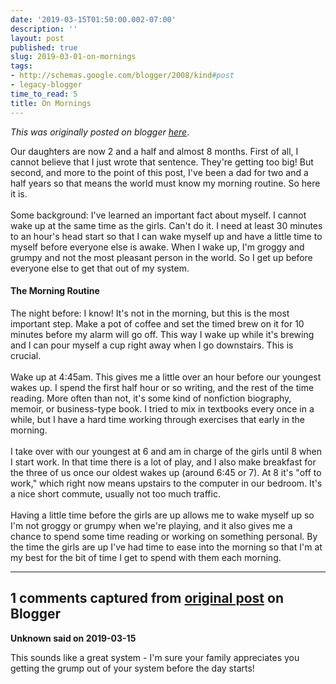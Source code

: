 ```yaml
---
date: '2019-03-15T01:50:00.002-07:00'
description: ''
layout: post
published: true
slug: 2019-03-01-on-mornings
tags:
- http://schemas.google.com/blogger/2008/kind#post
- legacy-blogger
time_to_read: 5
title: On Mornings
---
```


*This was originally posted on blogger [here](https://thedadphd.blogspot.com/2019/03/on-mornings.html)*.

Our daughters are now 2 and a half and almost 8 months. First of all, I cannot believe that I just wrote that sentence. They're getting too big! But second, and more to the point of this post, I've been a dad for two and a half years so that means the world must know my morning routine. So here it is.<br />
<br />
Some background: I've learned an important fact about myself. I cannot wake up at the same time as the girls. Can't do it. I need at least 30 minutes to an hour's head start so that I can wake myself up and have a little time to myself before everyone else is awake. When I wake up, I'm groggy and grumpy and not the most pleasant person in the world. So I get up before everyone else to get that out of my system.<br />
<h4>
The Morning Routine</h4>
The night before: I know! It's not in the morning, but this is the most important step. Make a pot of coffee and set the timed brew on it for 10 minutes before my alarm will go off. This way I wake up while it's brewing and I can pour myself a cup right away when I go downstairs. This is crucial.<br />
<br />
Wake up at 4:45am. This gives me a little over an hour before our youngest wakes up. I spend the first half hour or so writing, and the rest of the time reading. More often than not, it's some kind of nonfiction biography, memoir, or business-type book. I tried to mix in textbooks every once in a while, but I have a hard time working through exercises that early in the morning.<br />
<br />
I take over with our youngest at 6 and am in charge of the girls until 8 when I start work. In that time there is a lot of play, and I also make breakfast for the three of us once our oldest wakes up (around 6:45 or 7). At 8 it's "off to work," which right now means upstairs to the computer in our bedroom. It's a nice short commute, usually not too much traffic.<br />
<br />
Having a little time before the girls are up allows me to wake myself up so I'm not groggy or grumpy when we're playing, and it also gives me a chance to spend some time reading or working on something personal. By the time the girls are up I've had time to ease into the morning so that I'm at my best for the bit of time I get to spend with them each morning.

---

## 1 comments captured from [original post](https://thedadphd.blogspot.com/2019/03/on-mornings.html) on Blogger

**Unknown said on 2019-03-15**

This sounds like a great system - I'm sure your family appreciates you getting the grump out of your system before the day starts!

